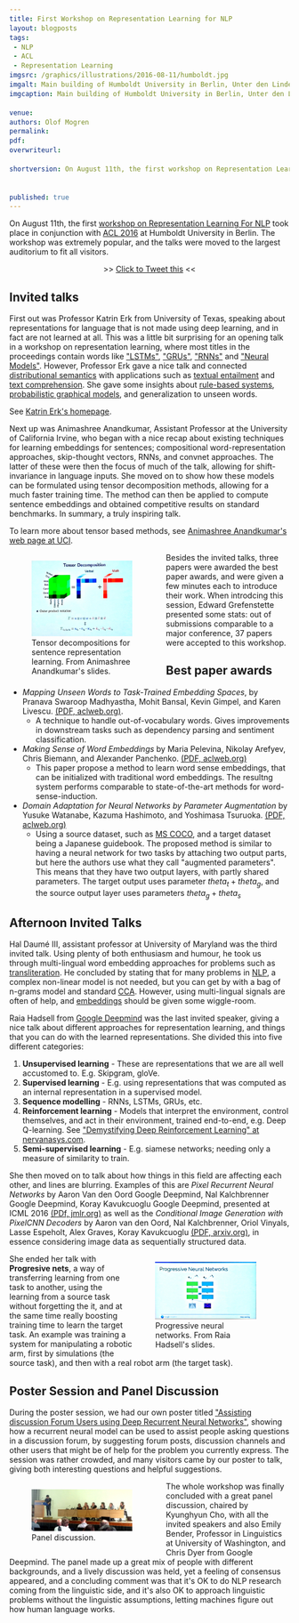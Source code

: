 ```yaml
---
title: First Workshop on Representation Learning for NLP
layout: blogposts
tags:
 - NLP
 - ACL
 - Representation Learning
imgsrc: /graphics/illustrations/2016-08-11/humboldt.jpg
imgalt: Main building of Humboldt University in Berlin, Unter den Linden, as seen from Bebelplatz. Image from Wikimedia Commons, Creative Commons Attribution-Share Alike 3.0 Unported license.
imgcaption: Main building of Humboldt University in Berlin, Unter den Linden, as seen from Bebelplatz, Creative Commons Attribution-Share Alike 3.0 Unported license.

venue: 
authors: Olof Mogren
permalink:
pdf: 
overwriteurl: 

shortversion: On August 11th, the first workshop on Representation Learning For NLP took place in conjunction with ACL 2016 at Humboldt University in Berlin. The workshop was extremely popular, and the talks were moved to the largest auditorium to fit all visitors.


published: true
---
```


On August 11th, the first [workshop on Representation Learning For NLP](https://sites.google.com/site/repl4nlp2016/) took place in conjunction with [ACL 2016](http://acl2016.org/) at Humboldt University in Berlin. The workshop was extremely popular, and the talks were moved to the largest auditorium to fit all visitors.

<p style="text-align: center;">&gt;&gt; <a href="https://twitter.com/intent/tweet?text={{ "#repl4nlp writeup: massively popular workshop on #representationlearning at #acl2016berlin @olofmogren" | url_encode }}&url={{"http://mogren.one"}}{{ page.url | url_encode }}" rel="nofollow" target="_blank" title="Click to Tweet this">Click to Tweet this</a> &lt;&lt;</p>

## Invited talks

First out was Professor Katrin Erk from University of Texas, speaking about representations for language that is not made using deep learning, and in fact are not learned at all. This was a little bit surprising for an opening talk in a workshop on representation learning, where most titles in the proceedings contain words like ["LSTMs"](https://en.wikipedia.org/wiki/LSTM), ["GRUs"](https://en.wikipedia.org/wiki/Gated_recurrent_unit), ["RNNs"](https://en.wikipedia.org/wiki/Recurrent_neural_network) and ["Neural Models"](https://en.wikipedia.org/wiki/Artificial_neural_network). However, Professor Erk gave a nice talk and connected [distributional semantics](https://en.wikipedia.org/wiki/Distributional_semantics) with applications such as [textual entailment](https://en.wikipedia.org/wiki/Textual_entailment) and [text comprehension](https://en.wikipedia.org/wiki/Natural_language_understanding). She gave some insights about [rule-based systems](https://en.wikipedia.org/wiki/Rule-based_system), [probabilistic graphical models](https://en.wikipedia.org/wiki/Graphical_model), and generalization to unseen words.

See [Katrin Erk's homepage](http://www.katrinerk.com/).

Next up was Animashree Anandkumar, Assistant Professor at the University of California Irvine, who began with a nice recap about existing techniques for learning embeddings for sentences; compositional word-representation approaches, skip-thought vectors, RNNs, and convnet approaches. The latter of these were then the focus of much of the talk, allowing for shift-invariance in language inputs. She moved on to show how these models can be formulated using tensor decomposition methods, allowing for a much faster training time. The method can then be applied to compute sentence embeddings and obtained competitive results on standard benchmarks. In summary, a truly inspiring talk.

To learn more about tensor based methods, see [Animashree Anandkumar's web page at UCI](http://newport.eecs.uci.edu/anandkumar/).

<figure style="float: left; max-width: 40%; clear: both;">
<img src="/graphics/illustrations/2016-08-11/tensor-decomposition.jpg" style="max-width: 90%" />
<figcaption style="max-width: 90%" >
Tensor decompositions for sentence representation learning. From Animashree Anandkumar's slides.
</figcaption>
</figure>

Besides the invited talks, three papers were awarded the best paper awards, and were given a few minutes each to introduce their work. When introdcing this session, Edward Grefenstette presented some stats: out of submissions comparable to a major conference, 37 papers were accepted to this workshop. 

## Best paper awards

* *Mapping Unseen Words to Task-Trained Embedding Spaces*, by Pranava Swaroop Madhyastha, Mohit Bansal, Kevin Gimpel, and Karen Livescu. [(PDF, aclweb.org)](http://aclweb.org/anthology/W/W16/W16-1612.pdf).
  * A technique to handle out-of-vocabulary words. Gives improvements in downstream tasks such as dependency parsing and sentiment classification.
* *Making Sense of Word Embeddings* by Maria Pelevina, Nikolay Arefyev, Chris Biemann, and Alexander Panchenko. [(PDF, aclweb.org)](http://aclweb.org/anthology/W/W16/W16-1620.pdf)
  * This paper propose a method to learn word sense embeddings, that can be initialized with traditional word embeddings. The resultng system performs comparable to state-of-the-art methods for word-sense-induction.
* *Domain Adaptation for Neural Networks by Parameter Augmentation* by Yusuke Watanabe, Kazuma Hashimoto, and Yoshimasa Tsuruoka. [(PDF, aclweb.org)](http://aclweb.org/anthology/W/W16/W16-1629.pdf)
  * Using a source dataset, such as [MS COCO](http://mscoco.org/), and a target dataset being a Japanese guidebook. The proposed method is similar to having a neural network for two tasks by attaching two output parts, but here the authors use what they call "augmented parameters". This means that they have two output layers, with partly shared parameters. The target output uses parameter $theta_t + theta_g$, and the source output layer uses parameters $theta_g + theta_s$

## Afternoon Invited Talks

Hal Daumé III, assistant professor at University of Maryland was the third invited talk. Using plenty of both enthusiasm and humour, he took us through multi-lingual word embedding approaches for problems such as [transliteration](https://en.wikipedia.org/wiki/Transliteration). He concluded by stating that for many problems in [NLP](https://en.wikipedia.org/wiki/Natural_language_processing), a complex non-linear model is not needed, but you can get by with a bag of n-grams model and standard [CCA](https://en.wikipedia.org/wiki/Canonical_correlation). However, using multi-lingual signals are often of help, and [embeddings](https://en.wikipedia.org/wiki/Word_embedding) should be given some wiggle-room.

Raia Hadsell from [Google Deepmind](http://deepmind.com/) was the last invited speaker, giving a nice talk about different approaches for representation learning, and things that you can do with the learned representations. She divided this into five different categories:

1. **Unsupervised learning** - These are representations that we are all well accustomed to. E.g. Skipgram, gloVe.
2. **Supervised learning** - E.g. using representations that was computed as an internal representation in a supervised model.
3. **Sequence modelling** - RNNs, LSTMs, GRUs, etc.
4. **Reinforcement learning** - Models that interpret the environment, control themselves, and act in their environment, trained end-to-end, e.g. Deep Q-learning. See ["Demystifying Deep Reinforcement Learning" at nervanasys.com](https://www.nervanasys.com/demystifying-deep-reinforcement-learning/).
5. **Semi-supervised learning** - E.g. siamese networks; needing only a measure of similarity to train.

She then moved on to talk about how things in this field are affecting each other, and lines are blurring. Examples of this are *Pixel Recurrent Neural Networks* by Aaron Van den Oord Google Deepmind, Nal Kalchbrenner Google Deepmind, Koray Kavukcuoglu Google Deepmind, presented at ICML 2016 [(PDf, jmlr.org)](http://jmlr.org/proceedings/papers/v48/oord16.pdf) as well as the *Conditional Image Generation with PixelCNN Decoders* by Aaron van den Oord, Nal Kalchbrenner, Oriol Vinyals, Lasse Espeholt, Alex Graves, Koray Kavukcuoglu [(PDF, arxiv.org)](http://arxiv.org/abs/1606.05328), in essence considering image data as sequentially structured data. 

<figure style="float: right; max-width: 40%; clear: both;">
<img src="/graphics/illustrations/2016-08-11/progressive-neural-nets.jpg" style="max-width: 90%" />
<figcaption style="max-width: 90%" >
Progressive neural networks. From Raia Hadsell's slides.
</figcaption>
</figure>

She ended her talk with **Progresive nets**, a way of transferring learning from one task to another, using the learning from a source task without forgetting the it, and at the same time really boosting training time to learn the target task. An example was training a system for manipulating a robotic arm, first by simulations (the source task), and then with a real robot arm (the target task).

## Poster Session and Panel Discussion

During the poster session, we had our own poster titled ["Assisting discussion Forum Users using Deep Recurrent Neural Networks"](http://mogren.one/publications/2016/assisting/), showing how a recurrent neural model can be used to assist people asking questions in a discussion forum, by suggesting forum posts, discussion channels and other users that might be of help for the problem you currently express. The session was rather crowded, and many visitors came by our poster to talk, giving both interesting questions and helpful suggestions.

<figure style="float: left; max-width: 40%; clear: both;">
<img src="/graphics/illustrations/2016-08-11/panel.jpg" style="max-width: 90%" />
<figcaption style="max-width: 90%" >
Panel discussion.
</figcaption>
</figure>


The whole workshop was finally concluded with a great panel discussion, chaired by Kyunghyun Cho, with all the invited speakers and also Emily Bender, Professor in Linguistics at University of Washington, and Chris Dyer from Google Deepmind. The panel made up a great mix of people with different backgrounds, and a lively discussion was held, yet a feeling of consensus appeared, and a concluding comment was that it's OK to do NLP research coming from the linguistic side, and it's also OK to approach linguistic problems without the linguistic assumptions, letting machines figure out how human language works.
